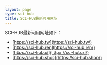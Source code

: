 ```yaml
---
layout: page
type: sci-hub
title: SCI-HUB最新可用网址
---
```


SCI-HUB最新可用网址如下：

- [https://sci-hub.tw](https://sci-hub.tw/)
- [https://sci-hub.ren](https://sci-hub.ren/)
- [https://sci-hub.si](https://sci-hub.si/)
- [https://sci-hub.shop](https://sci-hub.shop/)

